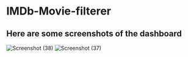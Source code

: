 # IMDb-Movie-filterer

## Here are some screenshots of the dashboard
![Screenshot (38)](https://user-images.githubusercontent.com/69520073/113863995-fdf65f00-97c7-11eb-828b-4c1a3f82cfd7.png)
![Screenshot (37)](https://user-images.githubusercontent.com/69520073/113864096-1c5c5a80-97c8-11eb-8991-8fd77678fc89.png)


